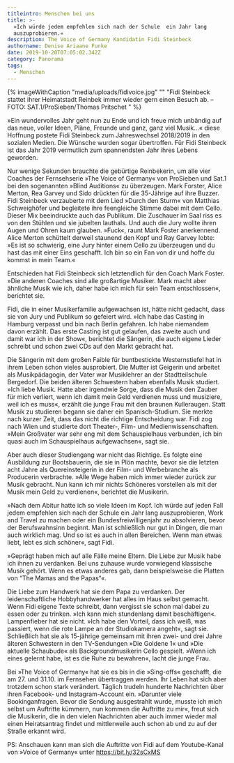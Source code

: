 ```yaml
---
titleintro: Menschen bei uns
title: >-
  »Ich würde jedem empfehlen sich nach der Schule  ein Jahr lang
  auszuprobieren.«
description: The Voice of Germany Kandidatin Fidi Steinbeck
authorname: Denise Ariaane Funke
date: 2019-10-20T07:05:02.342Z
category: Panorama
tags:
  - Menschen
---
```

{% imageWithCaption "media/uploads/fidivoice.jpg" "" "Fidi Steinbeck stattet ihrer Heimatstadt Reinbek immer wieder gern einen Besuch ab. – FOTO: SAT.1/ProSieben/Thomas Pritschet " %}

»Ein wundervolles Jahr geht nun zu Ende und ich freue mich unbändig auf das neue, voller Ideen, Pläne, Freunde und ganz, ganz viel Musik…« diese Hoffnung postete Fidi Steinbeck zum Jahreswechsel 2018/2019 in den sozialen Medien. Die Wünsche wurden sogar übertroffen. Für Fidi Steinbeck ist das Jahr 2019 vermutlich zum spannendsten Jahr ihres Lebens geworden.

Nur wenige Sekunden brauchte die gebürtige Reinbekerin, um alle vier Coaches der Fernsehserie »The Voice of Germany« von ProSieben und Sat.1 bei den sogenannten »Blind Auditions« zu überzeugen. Mark Forster, Alice Merton, Rea Garvey und Sido drückten für die 35-Jährige auf ihre Buzzer. Fidi Steinbeck verzauberte mit dem Lied »Durch den Sturm« von Matthias Schweighöfer und begleitete ihre feengleiche Stimme dabei mit dem Cello. Dieser Mix beeindruckte auch das Publikum. Die Zuschauer im Saal riss es von den Stühlen und sie jubelten lauthals.Und auch die Jury wollte ihren Augen und Ohren kaum glauben. »Fuck«, raunt Mark Foster anerkennend. Alice Merton schüttelt derweil staunend den Kopf und Ray Garvey lobte: »Es ist so schwierig, eine Jury hinter einem Cello zu überzeugen und du hast das mit einer Eins geschafft. Ich bin so ein Fan von dir und hoffe du kommst in mein Team.« 

Entschieden hat Fidi Steinbeck sich letztendlich für den Coach Mark Foster. »Die anderen Coaches sind alle großartige Musiker. Mark macht aber ähnliche Musik wie ich, daher habe ich mich für sein Team entschlossen«, berichtet sie. 

Fidi, die in einer Musikerfamilie aufgewachsen ist, hätte nicht gedacht, dass sie von Jury und Publikum so gefeiert wird. »Ich habe das Casting in Hamburg verpasst und bin nach Berlin gefahren. Ich habe niemandem davon erzählt. Das erste Casting ist gut gelaufen, das zweite auch und damit war ich in der Show«, berichtet die Sängerin, die auch eigene Lieder schreibt und schon zwei CDs auf den Markt gebracht hat. 

Die Sängerin mit dem großen Faible für buntbestickte Westernstiefel hat in ihrem Leben schon vieles ausprobiert. Die Mutter ist Geigerin und arbeitet als Musikpädagogin, der Vater war Musiklehrer an der Stadtteilschule Bergedorf. Die beiden älteren Schwestern haben ebenfalls Musik studiert. »Ich liebe Musik. Hatte aber irgendwie Sorge, dass die Musik den Zauber für mich verliert, wenn ich damit mein Geld verdienen muss und musiziere, weil ich es muss«, erzählt die junge Frau mit den braunen Kulleraugen. Statt Musik zu studieren begann sie daher ein Spanisch-Studium. Sie merkte nach kurzer Zeit, dass das nicht die richtige Entscheidung war. Fidi zog nach Wien und studierte dort Theater-, Film- und Medienwissenschaften. »Mein Großvater war sehr eng mit dem Schauspielhaus verbunden, ich bin quasi auch im Schauspielhaus aufgewachsen«, sagt sie. 

Aber auch dieser Studiengang war nicht das Richtige. Es folgte eine Ausbildung zur Bootsbauerin, die sie in Plön machte, bevor sie die letzten acht Jahre als Quereinsteigerin in der Film- und Werbebranche als Producerin verbrachte. »Alle Wege haben mich immer wieder zurück zur Musik gebracht. Nun kann ich mir nichts Schöneres vorstellen als mit der Musik mein Geld zu verdienen«, berichtet die Musikerin. 

»Nach dem Abitur hatte ich so viele Ideen im Kopf. Ich würde auf jeden Fall jedem empfehlen sich nach der Schule ein Jahr lang auszuprobieren, Work and Travel zu machen oder ein Bundesfreiwilligenjahr zu absolvieren, bevor der Berufswahnsinn beginnt. Man ist schließlich nur gut in Dingen, die man auch wirklich mag. Und so ist es auch in allen Bereichen. Wenn man etwas liebt, lebt es sich schöner«, sagt Fidi. 

»Geprägt haben mich auf alle Fälle meine Eltern. Die Liebe zur Musik habe ich ihnen zu verdanken. Bei uns zuhause wurde vorwiegend klassische Musik gehört. Wenn es etwas anderes gab, dann beispielsweise die Platten von “The Mamas and the Papas“«. 

Die Liebe zum Handwerk hat sie dem Papa zu verdanken. Der leidenschaftliche Hobbyhandwerker hat alles im Haus selbst gemacht.Wenn Fidi eigene Texte schreibt, dann vergisst sie schon mal dabei zu essen oder zu trinken. »Ich kann mich stundenlang damit beschäftigen«. Lampenfieber hat sie nicht. »Ich habe den Vorteil, dass ich weiß, was passiert, wenn die rote Lampe an der Studiokamera angeht«, sagt sie. Schließlich hat sie als 15-jährige gemeinsam mit ihren zwei- und drei Jahre älteren Schwestern in den TV-Sendungen »Die Goldene 1« und »Die aktuelle Schaubude« als Backgroundmusikerin Cello gespielt. »Wenn ich eines gelernt habe, ist es die Ruhe zu bewahren«, lacht die junge Frau.

Bei »The Voice of Germany« hat sie es bis in die »Sing-offs« geschafft, die am 27. und 31.10. im Fernsehen übertraggen werden. Ihr Leben hat sich aber trotzdem schon stark verändert. Täglich trudeln hunderte Nachrichten über ihren Facebook- und Instagram-Account ein. »Darunter viele Bookinganfragen. Bevor die Sendung ausgestrahlt wurde, musste ich mich selbst um Auftritte kümmern, nun kommen die Auftritte zu mir«, freut sich die Musikerin, die in den vielen Nachrichten aber auch immer wieder mal einen Heiratsantrag findet und mittlerweile auch schon ab und zu auf der Straße erkannt wird. 

PS: Anschauen kann man sich die Auftritte von Fidi auf dem Youtube-Kanal von »Voice of Germany« unter https://bit.ly/32sCxMS
